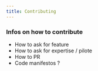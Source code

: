 ```yaml
---
title: Contributing
---
```


###  Infos on how to contribute
- How to ask for feature
- How to ask for expertise / pilote
- How to PR
- Code manifestos ?